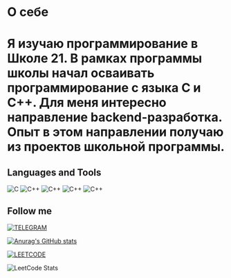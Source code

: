  # О себе
  # Я изучаю программирование в Школе 21. В рамках программы школы начал осваивать программирование с языка C и C++. Для меня интересно направление backend-разработка. Опыт в этом направлении получаю из проектов школьной программы.

## Languages and Tools

![C](https://img.shields.io/badge/-090909?style=for-the-badge&logo=C)
![C++](https://img.shields.io/badge/С++-090909?style=for-the-badge&logo=Cplusplus)
![C++](https://img.shields.io/badge/SQL-090909?style=for-the-badge&logo=Postgresql)
![C++](https://img.shields.io/badge/QT-090909?style=for-the-badge&logo=QT)
![C++](https://img.shields.io/badge/Docker-090909?style=for-the-badge&logo=Docker)

## Follow me ##

[![TELEGRAM](https://img.shields.io/badge/TELEGRAM-090909?style=for-the-badge&logo=Telegram)](https://t.me/biggpapalXX)


[![Anurag's GitHub stats](https://github-readme-stats.vercel.app/api?username=VladimirDimitraki)](https://github.com/anuraghazra/github-readme-stats)

[![LEETCODE](https://img.shields.io/badge/LeetCode-VladimirDimitraki-090909?style=for-the-badge&logo=leetcode)](https://leetcode.com/VladimirDimitraki/)

![LeetCode Stats](https://leetcard.jacoblin.cool/VladimirDimitraki?ext=activity)